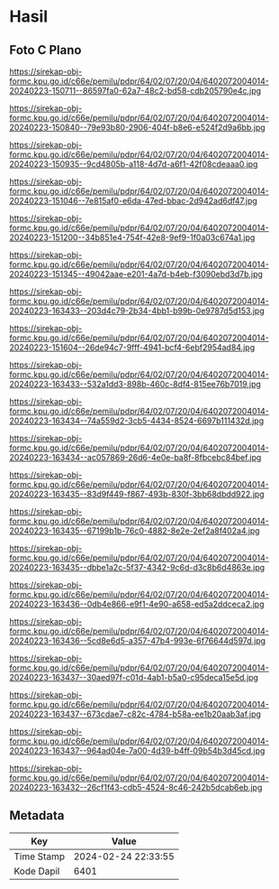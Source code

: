 # Hasil

## Foto C Plano

https://sirekap-obj-formc.kpu.go.id/c66e/pemilu/pdpr/64/02/07/20/04/6402072004014-20240223-150711--86597fa0-62a7-48c2-bd58-cdb205790e4c.jpg

https://sirekap-obj-formc.kpu.go.id/c66e/pemilu/pdpr/64/02/07/20/04/6402072004014-20240223-150840--79e93b80-2906-404f-b8e6-e524f2d9a6bb.jpg

https://sirekap-obj-formc.kpu.go.id/c66e/pemilu/pdpr/64/02/07/20/04/6402072004014-20240223-150935--9cd4805b-a118-4d7d-a6f1-42f08cdeaaa0.jpg

https://sirekap-obj-formc.kpu.go.id/c66e/pemilu/pdpr/64/02/07/20/04/6402072004014-20240223-151046--7e815af0-e6da-47ed-bbac-2d942ad6df47.jpg

https://sirekap-obj-formc.kpu.go.id/c66e/pemilu/pdpr/64/02/07/20/04/6402072004014-20240223-151200--34b851e4-754f-42e8-9ef9-1f0a03c674a1.jpg

https://sirekap-obj-formc.kpu.go.id/c66e/pemilu/pdpr/64/02/07/20/04/6402072004014-20240223-151345--49042aae-e201-4a7d-b4eb-f3090ebd3d7b.jpg

https://sirekap-obj-formc.kpu.go.id/c66e/pemilu/pdpr/64/02/07/20/04/6402072004014-20240223-163433--203d4c79-2b34-4bb1-b99b-0e9787d5d153.jpg

https://sirekap-obj-formc.kpu.go.id/c66e/pemilu/pdpr/64/02/07/20/04/6402072004014-20240223-151604--26de94c7-9fff-4941-bcf4-6ebf2954ad84.jpg

https://sirekap-obj-formc.kpu.go.id/c66e/pemilu/pdpr/64/02/07/20/04/6402072004014-20240223-163433--532a1dd3-898b-460c-8df4-815ee76b7019.jpg

https://sirekap-obj-formc.kpu.go.id/c66e/pemilu/pdpr/64/02/07/20/04/6402072004014-20240223-163434--74a559d2-3cb5-4434-8524-6697b111432d.jpg

https://sirekap-obj-formc.kpu.go.id/c66e/pemilu/pdpr/64/02/07/20/04/6402072004014-20240223-163434--ac057869-26d6-4e0e-ba8f-8fbcebc84bef.jpg

https://sirekap-obj-formc.kpu.go.id/c66e/pemilu/pdpr/64/02/07/20/04/6402072004014-20240223-163435--83d9f449-f867-493b-830f-3bb68dbdd922.jpg

https://sirekap-obj-formc.kpu.go.id/c66e/pemilu/pdpr/64/02/07/20/04/6402072004014-20240223-163435--67199b1b-76c0-4882-8e2e-2ef2a8f402a4.jpg

https://sirekap-obj-formc.kpu.go.id/c66e/pemilu/pdpr/64/02/07/20/04/6402072004014-20240223-163435--dbbe1a2c-5f37-4342-9c6d-d3c8b6d4863e.jpg

https://sirekap-obj-formc.kpu.go.id/c66e/pemilu/pdpr/64/02/07/20/04/6402072004014-20240223-163436--0db4e866-e9f1-4e90-a658-ed5a2ddceca2.jpg

https://sirekap-obj-formc.kpu.go.id/c66e/pemilu/pdpr/64/02/07/20/04/6402072004014-20240223-163436--5cd8e6d5-a357-47b4-993e-6f76644d597d.jpg

https://sirekap-obj-formc.kpu.go.id/c66e/pemilu/pdpr/64/02/07/20/04/6402072004014-20240223-163437--30aed97f-c01d-4ab1-b5a0-c95deca15e5d.jpg

https://sirekap-obj-formc.kpu.go.id/c66e/pemilu/pdpr/64/02/07/20/04/6402072004014-20240223-163437--673cdae7-c82c-4784-b58a-ee1b20aab3af.jpg

https://sirekap-obj-formc.kpu.go.id/c66e/pemilu/pdpr/64/02/07/20/04/6402072004014-20240223-163437--964ad04e-7a00-4d39-b4ff-09b54b3d45cd.jpg

https://sirekap-obj-formc.kpu.go.id/c66e/pemilu/pdpr/64/02/07/20/04/6402072004014-20240223-163432--26cf1f43-cdb5-4524-8c46-242b5dcab6eb.jpg


## Metadata

| Key        | Value               |
| ---------- | ------------------- |
| Time Stamp | 2024-02-24 22:33:55 |
| Kode Dapil | 6401                |



